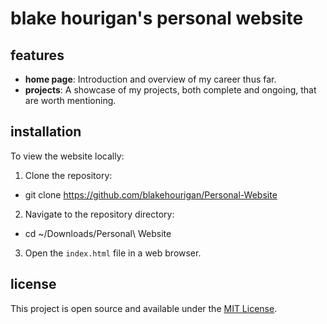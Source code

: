 # blake hourigan's personal website

## features

- **home page**: Introduction and overview of my career thus far.
- **projects**: A showcase of my projects, both complete and ongoing, that are worth mentioning.

## installation

To view the website locally:

1. Clone the repository:

- git clone https://github.com/blakehourigan/Personal-Website

2. Navigate to the repository directory:

- cd ~/Downloads/Personal\ Website

3. Open the `index.html` file in a web browser.

## license

This project is open source and available under the [MIT License](LICENSE).




